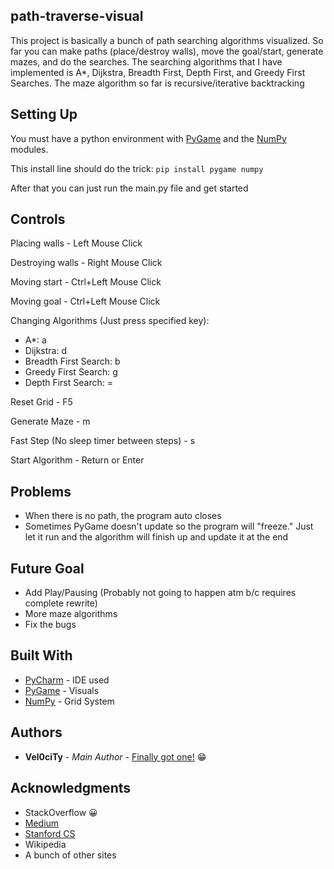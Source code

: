 
## path-traverse-visual
This project is basically a bunch of path searching algorithms visualized. So far you can make paths (place/destroy walls), move the goal/start, generate mazes, and do the searches. The searching algorithms that I have implemented is A*, Dijkstra, Breadth First, Depth First, and Greedy First Searches. The maze algorithm so far is recursive/iterative backtracking

## Setting Up
You must have a python environment with [PyGame](https://www.pygame.org/) and the [NumPy](https://numpy.org/) modules.

This install line should do the trick: ```pip install pygame numpy```

After that you can just run the main.py file and get started

## Controls
Placing walls - Left Mouse Click

Destroying walls - Right Mouse Click

Moving start - Ctrl+Left Mouse Click

Moving goal - Ctrl+Left Mouse Click

Changing Algorithms (Just press specified key):
  - A*: a
  - Dijkstra: d
  - Breadth First Search: b
  - Greedy First Search: g
  - Depth First Search: =
  
Reset Grid - F5

Generate Maze - m

Fast Step (No sleep timer between steps) - s

Start Algorithm - Return or Enter

## Problems
* When there is no path, the program auto closes
* Sometimes PyGame doesn't update so the program will "freeze." Just let it run and the algorithm will finish up and update it at the end

## Future Goal
* Add Play/Pausing (Probably not going to happen atm b/c requires complete rewrite)
* More maze algorithms
* Fix the bugs

## Built With

* [PyCharm](https://www.jetbrains.com/pycharm/) - IDE used
* [PyGame](https://www.pygame.org/) - Visuals
* [NumPy](https://numpy.org/) - Grid System

## Authors

* **Vel0ciTy** - *Main Author* - [Finally got one!](https://lecongkhoiviet.netlify.com/) 😁

## Acknowledgments

* StackOverflow 😀
* [Medium](https://medium.com/@nicholas.w.swift/easy-a-star-pathfinding-7e6689c7f7b2)
* [Stanford CS](http://theory.stanford.edu/~amitp/GameProgramming/AStarComparison.html)
* Wikipedia
* A bunch of other sites
